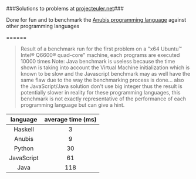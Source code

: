 ###Solutions to problems at [projecteuler.net](http://projecteuler.net)###

Done for fun and to benchmark the [Anubis programming language](http://fr.wikipedia.org/wiki/Anubis_%28langage%29) against other programming languages

======

>Result of a benchmark run for the first problem on a "x64 Ubuntu™ Intel® Q6600® quad-core" machine, each programs are executed 10000 times
>Note: Java benchmark is useless because the time shown is taking into account the Virtual Machine initialization which is known to be slow and the Javascript benchmark may as well have the same flaw due to the way the benchmarking process is done... also the JavaScript/Java solution don't use big integer thus the result is potentially slower in reality for these programming languages, this benchmark is not exactly representative of the performance of each programming language but can give a hint.

|  language  	| average time (ms) 	|
|:----------:	|:-----------------:	|
|   Haskell  	|         3         	|
|   Anubis   	|         9         	|
|   Python   	|         30        	|
| JavaScript 	|         61        	|
|    Java    	|        118        	|

